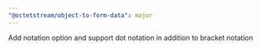 ```yaml
---
"@octetstream/object-to-form-data": major
---
```


Add notation option and support dot notation in addition to bracket notation
